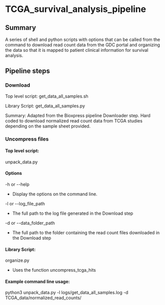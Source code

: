 # TCGA_survival_analysis_pipeline

## Summary
A series of shell and python scripts with options that can be called from the command to download read count data from the GDC portal and organizing the data so that it is mapped to patient clinical information for survival analysis.


## Pipeline steps

### Download

Top level script: get_data_all_samples.sh

Library Script: get_data_all_samples.py

Summary: Adapted from the Bioxpress pipeline Downloader step. Hard coded to download normalized read count data from TCGA studies depending on the sample sheet provided. 


### Uncompress files

#### Top level script: 
unpack_data.py

#### Options
-h or --help 
  - Display the options on the command line. 
  
-l or --log_file_path
  - The full path to the log file generated in the Download step
  
-d or --data_folder_path
  - The full path to the folder containing the read count files downloaded in the Download step
  
#### Library Script: 
organize.py
- Uses the function uncompress_tcga_hits

#### Example command line usage: 

python3 unpack_data.py -l logs/get_data_all_samples.log -d TCGA_data/normalized_read_counts/




